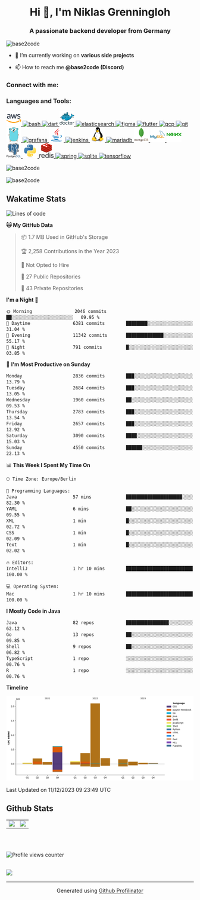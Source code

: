 <h1 align="center">Hi 👋, I'm Niklas Grenningloh</h1>
<h3 align="center">A passionate backend developer from Germany</h3>

<p align="left"> <img src="https://komarev.com/ghpvc/?username=base2code&label=Profile%20views&color=0e75b6&style=flat" alt="base2code" /> </p>

- 🔭 I’m currently working on **various side projects**

- 📫 How to reach me **@base2code (Discord)**

<h3 align="left">Connect with me:</h3>
<p align="left">
</p>

<h3 align="left">Languages and Tools:</h3>
<p align="left"> <a href="https://aws.amazon.com" target="_blank" rel="noreferrer"> <img src="https://raw.githubusercontent.com/devicons/devicon/master/icons/amazonwebservices/amazonwebservices-original-wordmark.svg" alt="aws" width="40" height="40"/> </a> <a href="https://www.gnu.org/software/bash/" target="_blank" rel="noreferrer"> <img src="https://www.vectorlogo.zone/logos/gnu_bash/gnu_bash-icon.svg" alt="bash" width="40" height="40"/> </a> <a href="https://dart.dev" target="_blank" rel="noreferrer"> <img src="https://www.vectorlogo.zone/logos/dartlang/dartlang-icon.svg" alt="dart" width="40" height="40"/> </a> <a href="https://www.docker.com/" target="_blank" rel="noreferrer"> <img src="https://raw.githubusercontent.com/devicons/devicon/master/icons/docker/docker-original-wordmark.svg" alt="docker" width="40" height="40"/> </a> <a href="https://www.elastic.co" target="_blank" rel="noreferrer"> <img src="https://www.vectorlogo.zone/logos/elastic/elastic-icon.svg" alt="elasticsearch" width="40" height="40"/> </a> <a href="https://www.figma.com/" target="_blank" rel="noreferrer"> <img src="https://www.vectorlogo.zone/logos/figma/figma-icon.svg" alt="figma" width="40" height="40"/> </a> <a href="https://flutter.dev" target="_blank" rel="noreferrer"> <img src="https://www.vectorlogo.zone/logos/flutterio/flutterio-icon.svg" alt="flutter" width="40" height="40"/> </a> <a href="https://cloud.google.com" target="_blank" rel="noreferrer"> <img src="https://www.vectorlogo.zone/logos/google_cloud/google_cloud-icon.svg" alt="gcp" width="40" height="40"/> </a> <a href="https://git-scm.com/" target="_blank" rel="noreferrer"> <img src="https://www.vectorlogo.zone/logos/git-scm/git-scm-icon.svg" alt="git" width="40" height="40"/> </a> <a href="https://golang.org" target="_blank" rel="noreferrer"> <img src="https://raw.githubusercontent.com/devicons/devicon/master/icons/go/go-original.svg" alt="go" width="40" height="40"/> </a> <a href="https://grafana.com" target="_blank" rel="noreferrer"> <img src="https://www.vectorlogo.zone/logos/grafana/grafana-icon.svg" alt="grafana" width="40" height="40"/> </a> <a href="https://www.java.com" target="_blank" rel="noreferrer"> <img src="https://raw.githubusercontent.com/devicons/devicon/master/icons/java/java-original.svg" alt="java" width="40" height="40"/> </a> <a href="https://www.jenkins.io" target="_blank" rel="noreferrer"> <img src="https://www.vectorlogo.zone/logos/jenkins/jenkins-icon.svg" alt="jenkins" width="40" height="40"/> </a> <a href="https://www.linux.org/" target="_blank" rel="noreferrer"> <img src="https://raw.githubusercontent.com/devicons/devicon/master/icons/linux/linux-original.svg" alt="linux" width="40" height="40"/> </a> <a href="https://mariadb.org/" target="_blank" rel="noreferrer"> <img src="https://www.vectorlogo.zone/logos/mariadb/mariadb-icon.svg" alt="mariadb" width="40" height="40"/> </a> <a href="https://www.mongodb.com/" target="_blank" rel="noreferrer"> <img src="https://raw.githubusercontent.com/devicons/devicon/master/icons/mongodb/mongodb-original-wordmark.svg" alt="mongodb" width="40" height="40"/> </a> <a href="https://www.mysql.com/" target="_blank" rel="noreferrer"> <img src="https://raw.githubusercontent.com/devicons/devicon/master/icons/mysql/mysql-original-wordmark.svg" alt="mysql" width="40" height="40"/> </a> <a href="https://www.nginx.com" target="_blank" rel="noreferrer"> <img src="https://raw.githubusercontent.com/devicons/devicon/master/icons/nginx/nginx-original.svg" alt="nginx" width="40" height="40"/> </a> <a href="https://www.postgresql.org" target="_blank" rel="noreferrer"> <img src="https://raw.githubusercontent.com/devicons/devicon/master/icons/postgresql/postgresql-original-wordmark.svg" alt="postgresql" width="40" height="40"/> </a> <a href="https://www.python.org" target="_blank" rel="noreferrer"> <img src="https://raw.githubusercontent.com/devicons/devicon/master/icons/python/python-original.svg" alt="python" width="40" height="40"/> </a> <a href="https://redis.io" target="_blank" rel="noreferrer"> <img src="https://raw.githubusercontent.com/devicons/devicon/master/icons/redis/redis-original-wordmark.svg" alt="redis" width="40" height="40"/> </a> <a href="https://spring.io/" target="_blank" rel="noreferrer"> <img src="https://www.vectorlogo.zone/logos/springio/springio-icon.svg" alt="spring" width="40" height="40"/> </a> <a href="https://www.sqlite.org/" target="_blank" rel="noreferrer"> <img src="https://www.vectorlogo.zone/logos/sqlite/sqlite-icon.svg" alt="sqlite" width="40" height="40"/> </a> <a href="https://www.tensorflow.org" target="_blank" rel="noreferrer"> <img src="https://www.vectorlogo.zone/logos/tensorflow/tensorflow-icon.svg" alt="tensorflow" width="40" height="40"/> </a> </p>

<p><img align="center" src="https://github-readme-stats.vercel.app/api/top-langs?username=base2code&show_icons=true&locale=en&layout=compact" alt="base2code" /></p>

<p><img align="center" src="https://github-readme-streak-stats.herokuapp.com/?user=base2code&" alt="base2code" /></p>

## Wakatime Stats

<!--START_SECTION:waka-->
![Lines of code](https://img.shields.io/badge/From%20Hello%20World%20I%27ve%20Written-4.0%20million%20lines%20of%20code-blue)

**🐱 My GitHub Data** 

> 📦 1.7 MB Used in GitHub's Storage 
 > 
> 🏆 2,258 Contributions in the Year 2023
 > 
> 🚫 Not Opted to Hire
 > 
> 📜 27 Public Repositories 
 > 
> 🔑 43 Private Repositories 
 > 
**I'm a Night 🦉** 

```text
🌞 Morning                2046 commits        ██░░░░░░░░░░░░░░░░░░░░░░░   09.95 % 
🌆 Daytime                6381 commits        ████████░░░░░░░░░░░░░░░░░   31.04 % 
🌃 Evening                11342 commits       ██████████████░░░░░░░░░░░   55.17 % 
🌙 Night                  791 commits         █░░░░░░░░░░░░░░░░░░░░░░░░   03.85 % 
```
📅 **I'm Most Productive on Sunday** 

```text
Monday                   2836 commits        ███░░░░░░░░░░░░░░░░░░░░░░   13.79 % 
Tuesday                  2684 commits        ███░░░░░░░░░░░░░░░░░░░░░░   13.05 % 
Wednesday                1960 commits        ██░░░░░░░░░░░░░░░░░░░░░░░   09.53 % 
Thursday                 2783 commits        ███░░░░░░░░░░░░░░░░░░░░░░   13.54 % 
Friday                   2657 commits        ███░░░░░░░░░░░░░░░░░░░░░░   12.92 % 
Saturday                 3090 commits        ████░░░░░░░░░░░░░░░░░░░░░   15.03 % 
Sunday                   4550 commits        ██████░░░░░░░░░░░░░░░░░░░   22.13 % 
```


📊 **This Week I Spent My Time On** 

```text
🕑︎ Time Zone: Europe/Berlin

💬 Programming Languages: 
Java                     57 mins             █████████████████████░░░░   82.30 % 
YAML                     6 mins              ██░░░░░░░░░░░░░░░░░░░░░░░   09.55 % 
XML                      1 min               █░░░░░░░░░░░░░░░░░░░░░░░░   02.72 % 
CSS                      1 min               █░░░░░░░░░░░░░░░░░░░░░░░░   02.09 % 
Text                     1 min               █░░░░░░░░░░░░░░░░░░░░░░░░   02.02 % 

🔥 Editors: 
IntelliJ                 1 hr 10 mins        █████████████████████████   100.00 % 

💻 Operating System: 
Mac                      1 hr 10 mins        █████████████████████████   100.00 % 
```

**I Mostly Code in Java** 

```text
Java                     82 repos            ████████████████░░░░░░░░░   62.12 % 
Go                       13 repos            ██░░░░░░░░░░░░░░░░░░░░░░░   09.85 % 
Shell                    9 repos             ██░░░░░░░░░░░░░░░░░░░░░░░   06.82 % 
TypeScript               1 repo              ░░░░░░░░░░░░░░░░░░░░░░░░░   00.76 % 
R                        1 repo              ░░░░░░░░░░░░░░░░░░░░░░░░░   00.76 % 
```



**Timeline**

![Lines of Code chart](https://raw.githubusercontent.com/base2code/base2code/main/assets/bar_graph.png)


 Last Updated on 11/12/2023 09:23:49 UTC
<!--END_SECTION:waka-->


## Github Stats  
<table><tr><td valign="top" width="50%">

<img src="https://github-readme-stats.vercel.app/api?username=base2code&show_icons=true&count_private=true&hide_border=true" align="left" style="width: 100%" />

</td><td valign="top" width="50%">

<img src="https://github-readme-stats.vercel.app/api/top-langs/?username=base2code&hide_border=true&layout=compact" align="left" style="width: 100%" />

</td></tr></table>  

<br/>  

  

<br/>  

![Profile views counter](https://komarev.com/ghpvc/?username=base2code&&style=flat-square)  
  

<br/>  

<div>
            <a href="https://paypal.me/niklasgrenningloh" target="_blank" style="display: inline-block;">
                <img
                    src="https://img.shields.io/badge/Donate-PayPal-blue.svg?style=flat-square" 
                    align="left"
                />
            </a>
<br />

----
<div align="center">Generated using <a href="https://profilinator.rishav.dev/" target="_blank">Github Profilinator</a></div>
